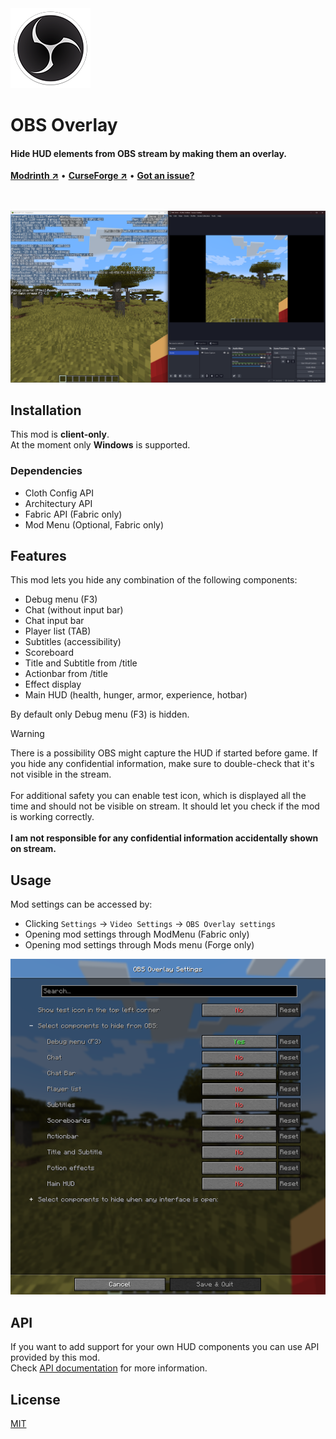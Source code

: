 <img src="fabric/src/main/resources/assets/obs_overlay/icon.png" alt="Logo" height="128" />

# OBS Overlay
#### Hide HUD elements from OBS stream by making them an overlay.
**[Modrinth &nearr;](https://modrinth.com/mod/obs-overlay)** • **[CurseForge &nearr;](https://www.curseforge.com/minecraft/mc-mods/obs-overlay)** • **[Got an issue?](../../issues/new)**
<br><br>
<br/>

![Preview](.github/preview.png)

## Installation

This mod is **client-only**.\
At the moment only **Windows** is supported.

### Dependencies

- Cloth Config API
- Architectury API
- Fabric API (Fabric only)
- Mod Menu (Optional, Fabric only)

## Features

This mod lets you hide any combination of the following components:

- Debug menu (F3)
- Chat (without input bar)
- Chat input bar
- Player list (TAB)
- Subtitles (accessibility)
- Scoreboard
- Title and Subtitle from /title
- Actionbar from /title
- Effect display
- Main HUD (health, hunger, armor, experience, hotbar)

By default only Debug menu (F3) is hidden.

> [!WARNING]
> There is a possibility OBS might capture the HUD if started before game. If you hide any confidential information, make sure to double-check that it's not visible in the stream.<br><br>
> For additional safety you can enable test icon, which is displayed all the time and should not be visible on stream. It should let you check if the mod is working correctly.<br><br>
> **I am not responsible for any confidential information accidentally shown on stream.**

## Usage

Mod settings can be accessed by:
- Clicking `Settings` -> `Video Settings` -> `OBS Overlay settings`
- Opening mod settings through ModMenu (Fabric only)
- Opening mod settings through Mods menu (Forge only)

![Settings](.github/settings.png)

## API

If you want to add support for your own HUD components you can use API provided by this mod.\
Check [API documentation](API.md) for more information.

## License

[MIT](LICENSE)